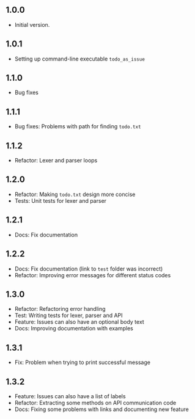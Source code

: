 ## 1.0.0

- Initial version.

## 1.0.1

- Setting up command-line executable `todo_as_issue`

## 1.1.0

- Bug fixes 

## 1.1.1

- Bug fixes: Problems with path for finding `todo.txt`

## 1.1.2

- Refactor: Lexer and parser loops

## 1.2.0

- Refactor: Making `todo.txt` design more concise
- Tests: Unit tests for lexer and parser

## 1.2.1

- Docs: Fix documentation

## 1.2.2

- Docs: Fix documentation (link to `test` folder was incorrect)
- Refactor: Improving error messages for different status codes

## 1.3.0

- Refactor: Refactoring error handling
- Test: Writing tests for lexer, parser and API
- Feature: Issues can also have an optional body text
- Docs: Improving documentation with examples

## 1.3.1

- Fix: Problem when trying to print successful message

## 1.3.2

- Feature: Issues can also have a list of labels
- Refactor: Extracting some methods on API communication code
- Docs: Fixing some problems with links and documenting new feature
